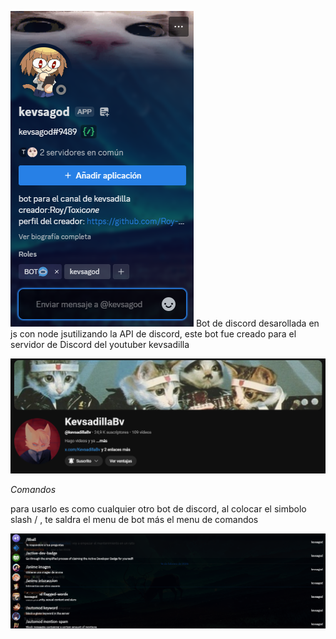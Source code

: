![alt text](image-1.png)
Bot de discord desarollada en js con node jsutilizando la API de discord, este bot fue creado para el servidor de Discord del youtuber kevsadilla 

![alt text](image-2.png)

*Comandos*

para usarlo es como cualquier otro bot de discord, al colocar el simbolo slash / , te saldra el menu de bot más el menu de comandos

![alt text](image-3.png)